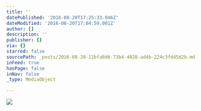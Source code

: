 ```yaml
---
title: ''
datePublished: '2016-08-20T17:25:33.046Z'
dateModified: '2016-08-20T17:04:59.001Z'
author: []
description: ''
publisher: {}
via: {}
starred: false
sourcePath: _posts/2016-08-20-12bfa8d6-73b4-4028-ad4b-224c3fd45d2b.md
inFeed: true
hasPage: false
inNav: false
_type: MediaObject

---
```

![](https://the-grid-user-content.s3-us-west-2.amazonaws.com/6487c79f-5a4e-4eef-ab7c-a8c686ccef1a.jpg)